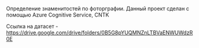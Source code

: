 Определение знаменитостей по фоторграфии. Данный проект сделан с помощью Azure Cognitive Service, CNTK

Ссылка на датасет - https://drive.google.com/drive/folders/0B5G8pYUQMNZnLTBVaENWUWdzR0E